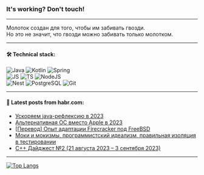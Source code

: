 ### It's working? Don't touch!

---
Молоток создан для того, чтобы им забивать гвозди. <br>
Но это не значит, что гвозди можно забивать только молотком.

---

#### 🛠️ Technical stack:

![Java](https://img.shields.io/badge/Java-informational?logo=Oracle&style=flat&logoColor=white&color=FF4500)
![Kotlin](https://img.shields.io/badge/Kotlin-informational?logo=Kotlin&style=flat&logoColor=white&color=774D97)
![Spring](https://img.shields.io/badge/SpringBoot-informational?logo=SpringBoot&style=flat&logoColor=white&color=6DB33F) <br>
![JS](https://img.shields.io/badge/JS-informational?logo=javaScript&style=flat&logoColor=black&color=F7Df1E)
![TS](https://img.shields.io/badge/TypeScript-informational?logo=typeScript&style=flat&logoColor=black&color=0667A8)
![NodeJS](https://img.shields.io/badge/NodeJS-informational?logo=node.js&style=flat&logoColor=white&color=70A760) <br>
![Nest](https://img.shields.io/badge/NestJS-informational?logo=NestJS&style=flat&logoColor=white&color=E0234E)
![PostgreSQL](https://img.shields.io/badge/PostgreSQL-informational?logo=PostgreSQL&style=flat&logoColor=white&color=DAA520)
![Git](https://img.shields.io/badge/Git-informational?logo=git&style=flat&logoColor=white&color=778899)

___

#### 💬 Latest posts from habr.com:

<!-- BLOG-POST-LIST:START -->
- [Ускоряем java-рефлексию в 2023](https://habr.com/ru/articles/758664/?utm_source=habrahabr&utm_medium=rss&utm_campaign=758664)
- [Альтернативная ОС вместо Apple в 2023](https://habr.com/ru/articles/758668/?utm_source=habrahabr&utm_medium=rss&utm_campaign=758668)
- [[Перевод] Опыт адаптации Firecracker под FreeBSD](https://habr.com/ru/articles/758642/?utm_source=habrahabr&utm_medium=rss&utm_campaign=758642)
- [Моки и мокизмы, программистский идеализм, правильная изоляция в тестировании](https://habr.com/ru/articles/758640/?utm_source=habrahabr&utm_medium=rss&utm_campaign=758640)
- [C++ Дайджест №2 &lpar;21 августа 2023 – 3 сентября 2023&rpar;](https://habr.com/ru/articles/758630/?utm_source=habrahabr&utm_medium=rss&utm_campaign=758630)
<!-- BLOG-POST-LIST:END -->

---
[![Top Langs](https://github-readme-stats-git-master-advtsetting-gmailcom.vercel.app/api/top-langs/?username=zloylis&langs_count=10&hide_title=false&title_color=e6edf3&size_weight=0.5&count_weight=0.5&layout=compact&hide_border=true&theme=dracula)](https://github.com/zloylis)

<!-- ![GitHub stats](https://github-readme-stats-git-master-advtsetting-gmailcom.vercel.app/api?username=zloylis&show_icons=true&hide_border=true&theme=dracula&hide_title=true&include_all_commits=true&count_private=true&hide=contribs&hide_rank=true) -->
